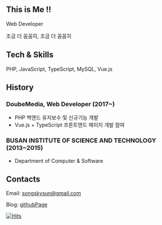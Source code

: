 ## This is Me !!

Web Developer

조금 더 꼼꼼히, 조금 더 꼼꼼히

## Tech & Skills

PHP, JavaScript, TypeScript, MySQL, Vue.js


## History

### DoubeMedia, Web Developer (2017~)
- PHP 백엔드 유지보수 및 신규기능 개발
- Vue.js + TypeScript 프론트엔드 페이지 개발 참여


### BUSAN INSTITUTE OF SCIENCE AND TECHNOLOGY (2013~2015)

- Department of Computer & Software


## Contacts


Email: songskysun@gmail.com

Blog: [githubPage](https://songskysun.github.io)

[![Hits](https://hits.seeyoufarm.com/api/count/incr/badge.svg?url=https%3A%2F%2Fgithub.com%2Fsongskysun&count_bg=%2379C83D&title_bg=%23555555&icon=&icon_color=%23E7E7E7&title=hits&edge_flat=false)](https://hits.seeyoufarm.com)
